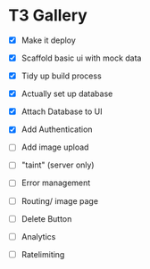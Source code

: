 # T3 Gallery

- [x] Make it deploy
- [x] Scaffold basic ui with mock data
- [x] Tidy up build process
- [x] Actually set up database
- [x] Attach Database to UI
- [x] Add Authentication
- [ ] Add image upload
- [ ] "taint" (server only)
- [ ] Error management
- [ ] Routing/ image page
- [ ] Delete Button
- [ ] Analytics
- [ ] Ratelimiting
 